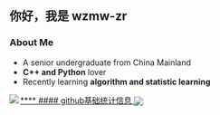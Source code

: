 <!--
**wzmw-zr/wzmw-zr** is a ✨ _special_ ✨ repository because its `README.md` (this file) appears on your GitHub profile.

Here are some ideas to get you started:

- 🔭 I’m currently working on ...
- 🌱 I’m currently learning ...
- 👯 I’m looking to collaborate on ...
- 🤔 I’m looking for help with ...
- 💬 Ask me about ...
- 📫 How to reach me: ...
- 😄 Pronouns: ...
- ⚡ Fun fact: ...
-->
## 你好，我是 wzmw-zr
### About Me
- A senior undergraduate from China Mainland
- **C++ and Python** lover
- Recently learning **algorithm and statistic learning** 
<a href="https://github.com/wzmw-zr">
****
#### github基础统计信息
  <img align="left" src="https://github-readme-stats.vercel.app/api?username=wzmw-zr&count_private=true&show_icons=true&theme=radical" />
</a>
<a href="https://github.com/wzmw-zr">
  <img align="center" src="https://github-readme-stats.vercel.app/api/top-langs/?username=wzmw-zr&layout=compact" />
</a>
